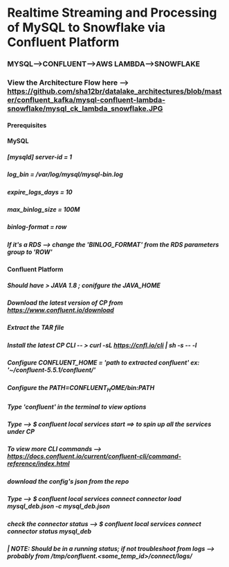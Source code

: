 # Realtime Streaming and Processing of MySQL to Snowflake via Confluent Platform
### MYSQL-->CONFLUENT-->AWS LAMBDA-->SNOWFLAKE

### View the Architecture Flow here --> https://github.com/sha12br/datalake_architectures/blob/master/confluent_kafka/mysql-confluent-lambda-snowflake/mysql_ck_lambda_snowflake.JPG

#### Prerequisites

#### MySQL
##### [mysqld] server-id = 1 
##### log_bin = /var/log/mysql/mysql-bin.log 
##### expire_logs_days = 10 
##### max_binlog_size = 100M 
##### binlog-format = row

##### If it's a RDS --> change the 'BINLOG_FORMAT' from the RDS parameters group to 'ROW'

#### Confluent Platform
##### Should have > JAVA 1.8 ; conifgure the JAVA_HOME
##### Download the latest version of CP from https://www.confluent.io/download
##### Extract the TAR file 
##### Install the latest CP CLI -- > curl -sL https://cnfl.io/cli | sh -s -- -l
##### Configure CONFLUENT_HOME = 'path to extracted confluent'   ex: '~/confluent-5.5.1/confluent/'
##### Configure the PATH=$CONFLUENT_HOME/bin:$PATH
##### Type 'confluent' in the terminal to view options
##### Type --> $ confluent local services start     ==> to spin up all the services under CP
##### To view more CLI commands --> https://docs.confluent.io/current/confluent-cli/command-reference/index.html
##### download the config's json from the repo
##### Type --> $ confluent local services connect connector load mysql_deb.json -c mysql_deb.json
##### check the connector status --> $ confluent local services connect connector status mysql_deb      
##### | NOTE: Should be in a running status; if not troubleshoot from logs --> probably from /tmp/confluent.<some_temp_id>/connect/logs/


